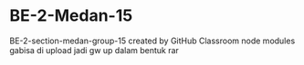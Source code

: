 # BE-2-Medan-15
BE-2-section-medan-group-15 created by GitHub Classroom
node modules gabisa di upload jadi gw up dalam bentuk rar
